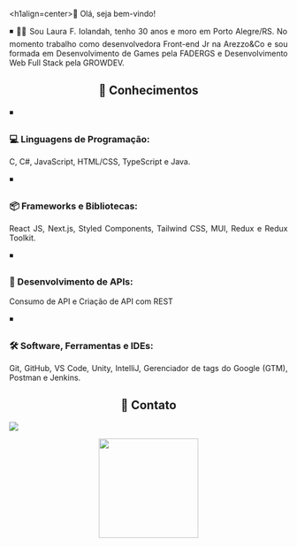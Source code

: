 <h1align=center>👋 Olá, seja bem-vindo!</h1>

<p align=justify> ◾ 👩‍💻 Sou Laura F. Iolandah, tenho 30 anos e moro em Porto Alegre/RS. No momento trabalho como desenvolvedora Front-end Jr na Arezzo&Co e sou formada em Desenvolvimento de Games pela FADERGS e Desenvolvimento Web Full Stack pela GROWDEV.</p>

<h2 align=center> 🧠 Conhecimentos</h2>

◾ <h3 align=cente>💻 Linguagens de Programação:</h3>
<p align=justify>C, C#, JavaScript, HTML/CSS, TypeScript e Java.</p>

◾ <h3 align=cente>📦 Frameworks e Bibliotecas:</h3>
<p align=justify>React JS, Next.js, Styled Components, Tailwind CSS, MUI, Redux e Redux Toolkit.</p>

◾ <h3 align=cente>🔗 Desenvolvimento de APIs:</h3>
<p align=justify>Consumo de API e Criação de API com REST</p>

◾ <h3 align=cente>🛠️ Software, Ferramentas e IDEs:</h3>
<p align=justify>Git, GitHub, VS Code, Unity, IntelliJ, Gerenciador de tags do Google (GTM), Postman e Jenkins.</p>


<h2 align=center>📧 Contato</h2>

<a href="https://www.linkedin.com/in/laurafiolandah/" target="_blank"><img src="https://img.shields.io/badge/-LinkedIn-%230077B5?style=for-the-badge&logo=linkedin&logoColor=white" target="_blank"></a>

<div align="center">
  <a href="https://github.com/laura-f-iolandah">
  <img height="180em" src="https://github-readme-stats.vercel.app/api/top-langs/?username=laura-f-iolandah&layout=compact&langs_count=7&theme=omni"/>
</div>
<br>
<div>
